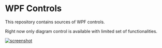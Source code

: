 # WPF Controls

This repository contains sources of WPF controls.

Right now only diagram control is available with limited set of functionalities.

[![screenshot](http://i.imgur.com/nO0mR9R.png)](http://i.imgur.com/nO0mR9R.png)